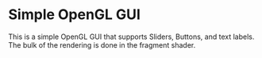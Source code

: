 # Simple OpenGL GUI
This is a simple OpenGL GUI that supports Sliders, Buttons, and text labels. The bulk of the rendering is done in the fragment shader.
